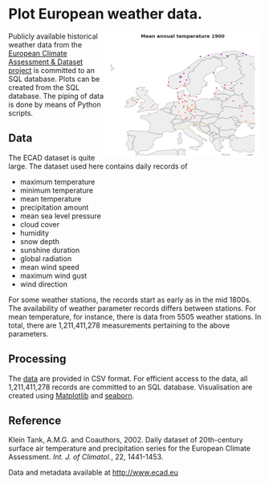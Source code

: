 # Plot European weather data.

<img src="plots/mean_temperature.gif" width=314 align="right" />

Publicly available historical weather data from the [European Climate Assessment & Dataset project](https://www.ecad.eu/) is committed to an SQL database. Plots can be created from the SQL database. The piping of data is done by means of Python scripts.

## Data

The ECAD dataset is quite large. The dataset used here contains daily records of
* maximum temperature
* minimum temperature
* mean temperature
* precipitation amount
* mean sea level pressure
* cloud cover
* humidity
* snow depth
* sunshine duration
* global radiation
* mean wind speed
* maximum wind gust
* wind direction

For some weather stations, the records start as early as in the mid 1800s. The availability of weather parameter records differs between stations. For mean temperature, for instance, there is data from 5505 weather stations. In total, there are 1,211,411,278 measurements pertaining to the above parameters.

## Processing

The [data](https://www.ecad.eu//dailydata/predefinedseries.php) are provided in CSV format. For efficient access to the data, all 1,211,411,278 records are committed to an SQL database. Visualisation are created using [Matplotlib](https://matplotlib.org/) and [seaborn](https://seaborn.pydata.org/).

## Reference

Klein Tank, A.M.G. and Coauthors, 2002. Daily dataset of 20th-century surface air temperature and precipitation series for the European Climate Assessment. *Int. J. of Climatol.*, 22, 1441-1453.

Data and metadata available at http://www.ecad.eu
